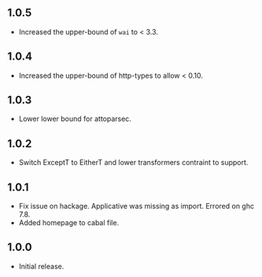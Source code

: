 ## 1.0.5

* Increased the upper-bound of `wai` to < 3.3.

## 1.0.4

* Increased the upper-bound of http-types to allow < 0.10.

## 1.0.3

* Lower lower bound for attoparsec.

## 1.0.2

* Switch ExceptT to EitherT and lower transformers contraint to support.

## 1.0.1

* Fix issue on hackage. Applicative was missing as import. Errored on ghc 7.8.
* Added homepage to cabal file.

## 1.0.0

* Initial release.
